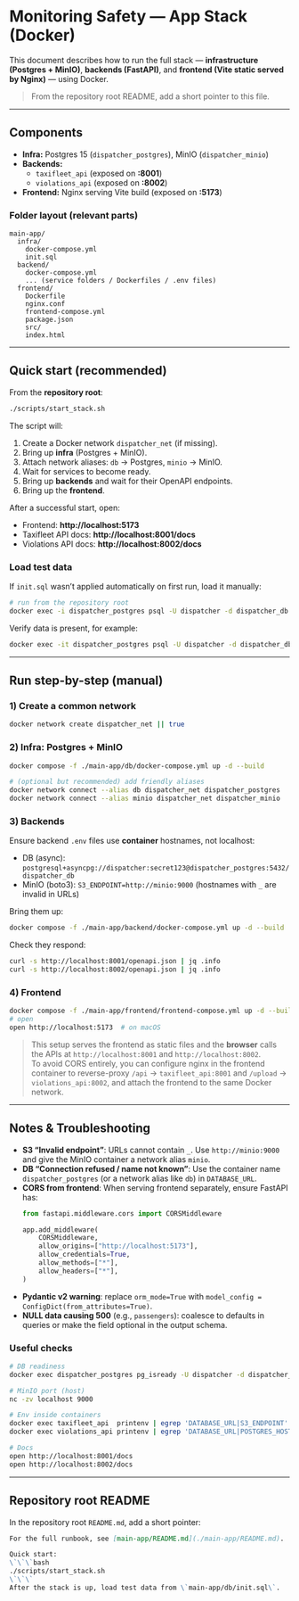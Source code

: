 # Monitoring Safety — App Stack (Docker)

This document describes how to run the full stack — **infrastructure (Postgres + MinIO)**, **backends (FastAPI)**, and **frontend (Vite static served by Nginx)** — using Docker.

> From the repository root README, add a short pointer to this file.

---

## Components

- **Infra:** Postgres 15 (`dispatcher_postgres`), MinIO (`dispatcher_minio`)
- **Backends:**
  - `taxifleet_api` (exposed on **:8001**)
  - `violations_api` (exposed on **:8002**)
- **Frontend:** Nginx serving Vite build (exposed on **:5173**)

### Folder layout (relevant parts)

```
main-app/
  infra/
    docker-compose.yml
    init.sql
  backend/
    docker-compose.yml
    ... (service folders / Dockerfiles / .env files)
  frontend/
    Dockerfile
    nginx.conf
    frontend-compose.yml
    package.json
    src/
    index.html
```

---

## Quick start (recommended)

From the **repository root**:

```bash
./scripts/start_stack.sh
```

The script will:

1. Create a Docker network `dispatcher_net` (if missing).
2. Bring up **infra** (Postgres + MinIO).
3. Attach network aliases: `db` → Postgres, `minio` → MinIO.
4. Wait for services to become ready.
5. Bring up **backends** and wait for their OpenAPI endpoints.
6. Bring up the **frontend**.

After a successful start, open:

- Frontend: **http://localhost:5173**  
- Taxifleet API docs: **http://localhost:8001/docs**  
- Violations API docs: **http://localhost:8002/docs**  

### Load test data

If `init.sql` wasn’t applied automatically on first run, load it manually:

```bash
# run from the repository root
docker exec -i dispatcher_postgres psql -U dispatcher -d dispatcher_db < ./main-app/infra/init.sql
```

Verify data is present, for example:

```bash
docker exec -it dispatcher_postgres psql -U dispatcher -d dispatcher_db -c "SELECT COUNT(*) FROM violations;"
```

---

## Run step-by-step (manual)

### 1) Create a common network
```bash
docker network create dispatcher_net || true
```

### 2) Infra: Postgres + MinIO
```bash
docker compose -f ./main-app/db/docker-compose.yml up -d --build

# (optional but recommended) add friendly aliases
docker network connect --alias db dispatcher_net dispatcher_postgres   || true
docker network connect --alias minio dispatcher_net dispatcher_minio   || true
```

### 3) Backends

Ensure backend `.env` files use **container** hostnames, not localhost:

- DB (async): `postgresql+asyncpg://dispatcher:secret123@dispatcher_postgres:5432/dispatcher_db`
- MinIO (boto3): `S3_ENDPOINT=http://minio:9000` (hostnames with `_` are invalid in URLs)

Bring them up:

```bash
docker compose -f ./main-app/backend/docker-compose.yml up -d --build
```

Check they respond:

```bash
curl -s http://localhost:8001/openapi.json | jq .info
curl -s http://localhost:8002/openapi.json | jq .info
```

### 4) Frontend

```bash
docker compose -f ./main-app/frontend/frontend-compose.yml up -d --build
# open
open http://localhost:5173  # on macOS
```

> This setup serves the frontend as static files and the **browser** calls the APIs at `http://localhost:8001` and `http://localhost:8002`.  
> To avoid CORS entirely, you can configure nginx in the frontend container to reverse-proxy `/api` → `taxifleet_api:8001` and `/upload` → `violations_api:8002`, and attach the frontend to the same Docker network.

---

## Notes & Troubleshooting

- **S3 “Invalid endpoint”**: URLs cannot contain `_`. Use `http://minio:9000` and give the MinIO container a network alias `minio`.
- **DB “Connection refused / name not known”**: Use the container name `dispatcher_postgres` (or a network alias like `db`) in `DATABASE_URL`.
- **CORS from frontend**: When serving frontend separately, ensure FastAPI has:
  ```python
  from fastapi.middleware.cors import CORSMiddleware

  app.add_middleware(
      CORSMiddleware,
      allow_origins=["http://localhost:5173"],
      allow_credentials=True,
      allow_methods=["*"],
      allow_headers=["*"],
  )
  ```
- **Pydantic v2 warning**: replace `orm_mode=True` with `model_config = ConfigDict(from_attributes=True)`.
- **NULL data causing 500** (e.g., `passengers`): coalesce to defaults in queries or make the field optional in the output schema.

### Useful checks

```bash
# DB readiness
docker exec dispatcher_postgres pg_isready -U dispatcher -d dispatcher_db

# MinIO port (host)
nc -zv localhost 9000

# Env inside containers
docker exec taxifleet_api  printenv | egrep 'DATABASE_URL|S3_ENDPOINT'
docker exec violations_api printenv | egrep 'DATABASE_URL|POSTGRES_HOST|S3_ENDPOINT'

# Docs
open http://localhost:8001/docs
open http://localhost:8002/docs
```

---

## Repository root README

In the repository root `README.md`, add a short pointer:

```md
For the full runbook, see [main-app/README.md](./main-app/README.md).

Quick start:
\`\`\`bash
./scripts/start_stack.sh
\`\`\`
After the stack is up, load test data from \`main-app/db/init.sql\`.
```
